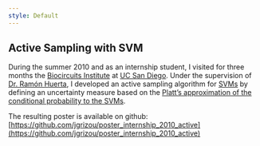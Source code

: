 ```yaml
---
style: Default
---
```


## Active Sampling with SVM

During the summer 2010 and as an internship student, I visited for three months the [Biocircuits Institute](http://biocircuits.ucsd.edu/) at [UC San Diego](http://ucsd.edu/). Under the supervision of [Dr. Ramón Huerta](http://biocircuits.ucsd.edu/huerta/), I developed an active sampling algorithm for [SVMs](https://en.wikipedia.org/wiki/Support_vector_machine) by defining an uncertainty measure based on the [Platt’s approximation of the conditional probability to the SVMs](http://citeseerx.ist.psu.edu/viewdoc/summary?doi=10.1.1.41.1639&g).

The resulting poster is available on github: [https://github.com/jgrizou/poster_internship_2010_active](https://github.com/jgrizou/poster_internship_2010_active)
